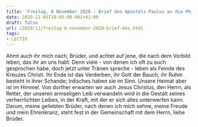```yaml
---
title: 'Freitag, 6 November 2020 : Brief des Apostels Paulus an die Philipper 3,17-21.4,1.'
date: 2020-11-05T18:05:00.001+01:00
draft: false
url: /2020/11/freitag-6-november-2020-brief-des.html
tags: 
- LECTIO
---
```


Ahmt auch ihr mich nach, Brüder, und achtet auf jene, die nach dem Vorbild leben, das ihr an uns habt. Denn viele - von denen ich oft zu euch gesprochen habe, doch jetzt unter Tränen spreche - leben als Feinde des Kreuzes Christi. Ihr Ende ist das Verderben, ihr Gott der Bauch; ihr Ruhm besteht in ihrer Schande; Irdisches haben sie im Sinn. Unsere Heimat aber ist im Himmel. Von dorther erwarten wir auch Jesus Christus, den Herrn, als Retter, der unseren armseligen Leib verwandeln wird in die Gestalt seines verherrlichten Leibes, in der Kraft, mit der er sich alles unterwerfen kann. Darum, meine geliebten Brüder, nach denen ich mich sehne, meine Freude und mein Ehrenkranz, steht fest in der Gemeinschaft mit dem Herrn, liebe Brüder.